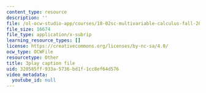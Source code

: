 ```yaml
---
content_type: resource
description: ''
file: /ol-ocw-studio-app/courses/18-02sc-multivariable-calculus-fall-2010/320585ff933a5736bd1f1cc8ef64d576_YmAMEi-Faz8.vtt
file_size: 16674
file_type: application/x-subrip
learning_resource_types: []
license: https://creativecommons.org/licenses/by-nc-sa/4.0/
ocw_type: OCWFile
resourcetype: Other
title: 3play caption file
uid: 320585ff-933a-5736-bd1f-1cc8ef64d576
video_metadata:
  youtube_id: null
---
```

